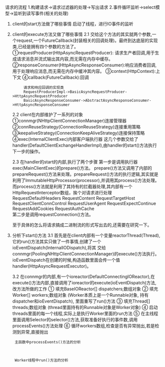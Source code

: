 
请求的流程
	1.构建请求->请求过滤器的处理->写出请求
	2.事件循环监听->select模型->监听到读写事件(相关的处理)
	
1. client的start方法做了哪些事情
    启动了线程，进行IO事件的监听

2. client的execute方法又做了哪些事情
    2.1 交给这个方法的其实就两个参数,一个request,一个FutureCallback(封装相关的回调处理)。最终到达底层的实现类,已经是拥有四个参数的方法了。
            ①requestProducer(HttpAsyncRequestProducer): 请求生产者回调,用于生成请求消息并流式输出其内容,而无需在内存中缓存。
            ②responseConsumer(HttpAsyncResponseConsumer):响应消费者回调,用于处理响应消息,而无需在内存中缓冲其内容。
            ③context(HttpContext):上下文
            ④callback(FutureCallback):回调
            
            请求和响应回调的实现类     
            RequestProducerImpl->BasicAsyncRequestProducer->HttpAsyncRequestProducer
            BasicAsyncResponseConsumer->AbstractAsyncResponseConsumer->HttpAsyncResponseConsumer
                    
    2.2 client在内部维护了一系列的对象
            ①connmgr(NHttpClientConnectionManager)连接管理器
            ②connReuseStrategy(ConnectionReuseStrategy)连接重用策略
            ③keepaliveStrategy(ConnectionKeepAliveStrategy)连接保持策略
            ④exec(InternalClientExec)内部客户端执行器
            这几个参数交给了handler(DefaultClientExchangeHandlerImpl),由handler的start()方法执行下一步的操作。
    
    2.3 在handler的start的内部,执行了两个步骤
            第一步是调用执行器exec(MainClientExec)的prepare()方法。
                prepare()方法又调用了内部的prepareRequest()方法来处理。prepareRequest()方法的执行逻辑,其实就是利用了ImmutableHttpProcessor(processor),并调用其process()方法处理。
                而process()方法就是利用了其持有的拦截器处理,其内部有一个HttpRequestInterceptor数组，挨个对请求进行处理
                RequestDefaultHeaders
                RequestContent
                RequestTargetHost
                RequestClientConnControl
                RequestUserAgent
                RequestExpectContinue
                RequestAddCookies
                RequestAuthCache    
            第二步是调用requestConnection()方法。

    至于具体的怎么将请求搞成二进制流的形式写出去的,还需要在研究一下。
            
            
3. 分析下start()方法
    3.1 首先是在client内部有一个变量reactorThread(Thread),它的run()方法其实只做了一件事情,创建了一个ioEventDispatch(InternalIODispatch),将其
        交给connmgr(PoolingNHttpClientConnectionManager)的execute()方法执行。ioEventDispatch在创建的时候,构造函数里面会传一个值handler(HttpAsyncRequestExecutor)。
        
    3.2 在connmgr的内部,有一个ioreactor(DefaultConnectingIOReactor),在execute()方法内部,直接调用了ioreactor的execute(ioEventDispatch)方法, 改方法所做的工作
            ① 填充BaseIOReactor[] dispatchers;数组对象
            ② 填充Worker[] workers;数组对象 (Worker本质上是一个Runnable对象, 持有dispatcher和ioEventDispatch), 里面重写了run()方法
            ③ 填充Thread[] threads;数组对象 (thread里面持有的Runnable对象是Worker对象)
            ④ 启动threads里面的每一个线程,实际上是执行Worker里面的run方法
            ⑤ 在主线程里面调用Selector的selector()方法,获取准备好执行的事件数,调用processEvents()方法处理
            ⑥ 循环workers数组,检查是否有异常抛出,若是检测到异常,直接抛出
   
        主函数中processEvents()方法的分析
                        


        Worker线程中run()方法的分析
